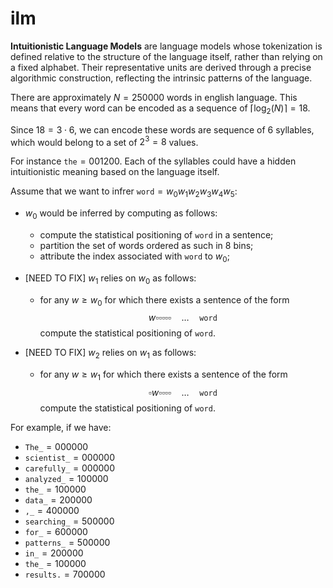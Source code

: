 # ilm
**Intuitionistic Language Models** are language models whose tokenization is defined relative to the structure of the language itself, rather than relying on a fixed alphabet. Their representative units are derived through a precise algorithmic construction, reflecting the intrinsic patterns of the language.

There are approximately $N=250000$ words in english language. This means that every word can be encoded as a sequence of $\lceil \log_2(N) \rceil = 18$.

Since $18 = 3 \cdot 6$, we can encode these words are sequence of $6$ syllables, which would belong to a set of $2^3 = 8$ values.

For instance $\texttt{the} = 001200$. Each of the syllables could have a hidden intuitionistic meaning based on the language itself.

Assume that we want to infrer $\texttt{word} = w_0w_1w_2w_3w_4w_5$: 

- $w_0$ would be inferred by computing as follows:
    - compute the statistical positioning of $\texttt{word}$ in a sentence;
    - partition the set of words ordered as such in 8 bins;
    - attribute the index associated with $\texttt{word}$ to $w_0$;

- [NEED TO FIX] $w_{1}$ relies on $w_{0}$ as follows:
    -   for any $w \geq w_0$ for which there exists a sentence of the form
        $$w\square\square\square\square\square \quad \dots \quad \texttt{word}$$
        compute the statistical positioning of $\texttt{word}$.

- [NEED TO FIX] $w_{2}$ relies on $w_{1}$ as follows:
    -   for any $w \geq w_1$ for which there exists a sentence of the form
        $$\square w\square\square\square\square \quad \dots \quad \texttt{word}$$
        compute the statistical positioning of $\texttt{word}$.

For example, if we have:
 - $\texttt{The\_}=000000$
 - $\texttt{scientist\_}=000000$
 - $\texttt{carefully\_}=000000$
 - $\texttt{analyzed\_}=100000$ 
 - $\texttt{the\_}=100000$
 - $\texttt{data\_}=200000$
 - $\texttt{,\_}=400000$
 - $\texttt{searching\_}=500000$
 - $\texttt{for\_}=600000$
 - $\texttt{patterns\_}=500000$
 - $\texttt{in\_}=200000$
 - $\texttt{the\_}=100000$ 
 - $\texttt{results.}=700000$